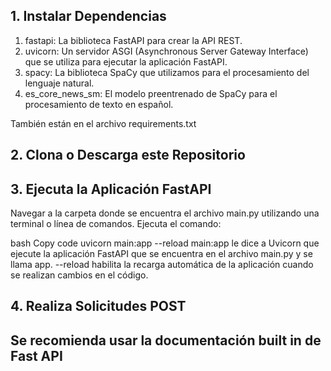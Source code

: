 ## 1. Instalar Dependencias

1. fastapi: La biblioteca FastAPI para crear la API REST.
2. uvicorn: Un servidor ASGI (Asynchronous Server Gateway Interface) que se utiliza para ejecutar la aplicación FastAPI.
3. spacy: La biblioteca SpaCy que utilizamos para el procesamiento del lenguaje natural.
4. es_core_news_sm: El modelo preentrenado de SpaCy para el procesamiento de texto en español.

También están en el archivo requirements.txt

## 2. Clona o Descarga este Repositorio

## 3. Ejecuta la Aplicación FastAPI
Navegar a la carpeta donde se encuentra el archivo main.py utilizando una terminal o línea de comandos. Ejecuta el comando:

bash
Copy code
uvicorn main:app --reload
main:app le dice a Uvicorn que ejecute la aplicación FastAPI que se encuentra en el archivo main.py y se llama app.
--reload habilita la recarga automática de la aplicación cuando se realizan cambios en el código.

## 4. Realiza Solicitudes POST
## Se recomienda usar la documentación built in de Fast API
